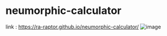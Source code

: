# neumorphic-calculator

link : https://ra-raptor.github.io/neumorphic-calculator/
![image](https://user-images.githubusercontent.com/54475223/117542138-08a94b80-b035-11eb-8d91-b3b5ab9b5d5c.png)


